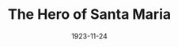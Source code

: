 ---
title: The Hero of Santa Maria
date: 1923-11-24
closing_date: 
layout: productions
featured_image: 
image_caption:
image_credit:
playbill:
category:
Theatre: Theatre Jacksonville
cast:
  The Hero of Santa Maria: James Merryweather Hines
  Bernard P. Foss: Fred Mullikin
  Nathan Fisher: G. E. Muriel
  Martin Fisher: Harwood Rosser
  Elmira Fisher: Isabel Williams
  Theodore Q. Wilkinson: Joseph Marron
  Edward Martin Fisher: W. McL. Christie
crew:
  Director: Harrison Gibbs Prentice
  Scene Arrangement: Mrs. Lee Guest

external_links:
---